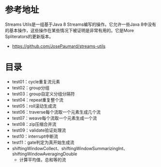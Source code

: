 # 参考地址
Streams Utils是一组基于Java 8 Streams编写的操作。它允许一些Java 8中没有的基本操作，这些操作在某些情况下被证明是非常有用的。它是More Spliterators的更新版本。
- https://github.com/JosePaumard/streams-utils

# 目录
- test01：cycle重复流元素 
- test02：group分组 
- test03：group自定义分组分隔符
- test04：repeat重复整个流
- test05：roll滚动生成流
- test06：traverse每个流取一个元素生成几个流
- test07：weave每个流取一个元素生成一个流
- test08：zip压缩合并流
- test09：validate验证处理流
- test10：interrupt中断流
- test11：gate判定为真开始生成流
- shiftingWindowCollect、shiftingWindowSummarizingInt、shiftingWindowAveragingDouble
    - 计算平均值，总和等的流
